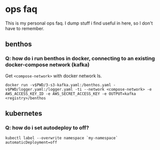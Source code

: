 # ops faq

This is my personal ops faq. I dump stuff i find useful in here, so I don't have to remember.

## benthos

### Q: how do i run benthos in docker, connecting to an existing docker-compose network (kafka)
Get `<compose-network>` with docker network ls.

	docker run -v$PWD/3-s3-kafka.yaml:/benthos.yaml -v$PWD/logger.yaml:/logger.yaml -ti --network <compose-network> -e AWS_ACCESS_KEY_ID -e AWS_SECRET_ACCESS_KEY -e OUTPUT=kafka <registry>/benthos

## kubernetes

### Q: how do i set autodeploy to off?

	kubectl label --overwrite namespace `my-namespace` automaticDeployment=off
